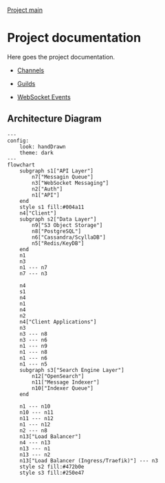 [Project main](../../README.md)
# Project documentation

Here goes the project documentation.

- [Channels](channels/README.md)
- [Guilds](guilds/README.md)


- [WebSocket Events](ws/README.md)

## Architecture Diagram
```mermaid
---
config:
    look: handDrawn
    theme: dark
---
flowchart
	subgraph s1["API Layer"]
		n7["Messagin Queue"]
		n3["WebSocket Messaging"]
		n2["Auth"]
		n1["API"]
	end
	style s1 fill:#004a11
	n4["Client"]
	subgraph s2["Data Layer"]
		n9["S3 Object Storage"]
		n8["PostgreSQL"]
		n6["Cassandra/ScyllaDB"]
		n5["Redis/KeyDB"]
	end
	n1
	n3
	n1 --- n7
	n7 --- n3
	
	n4
	s1
	n4
	n1
	n4
	n2
	n4["Client Applications"]
	n3
	n3 --- n8
	n3 --- n6
	n1 --- n9
	n1 --- n8
	n1 --- n6
	n1 --- n5
	subgraph s3["Search Engine Layer"]
		n12["OpenSearch"]
		n11["Message Indexer"]
		n10["Indexer Queue"]
	end
	
	n1 --- n10
	n10 --- n11
	n11 --- n12
	n1 --- n12
	n2 --- n8
	n13["Load Balancer"]
	n4 --- n13
	n13 --- n1
	n13 --- n2
	n13["Load Balancer (Ingress/Traefik)"] --- n3
	style s2 fill:#472b0e
	style s3 fill:#250e47
```